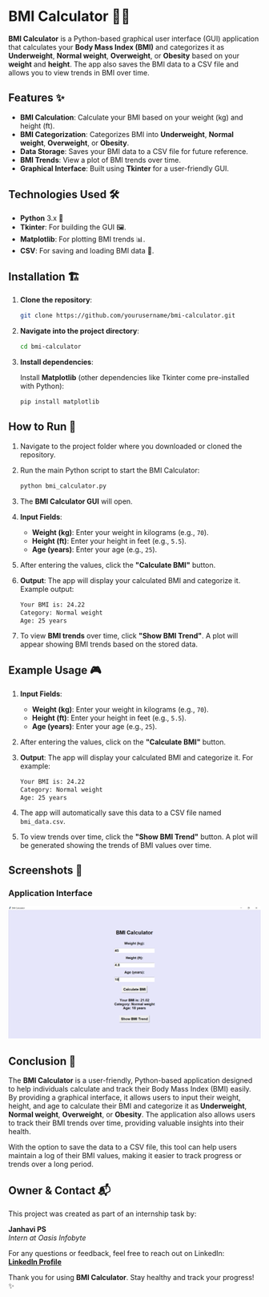 # BMI Calculator 🧑‍⚕️

**BMI Calculator** is a Python-based graphical user interface (GUI) application that calculates your **Body Mass Index (BMI)** and categorizes it as **Underweight**, **Normal weight**, **Overweight**, or **Obesity** based on your **weight** and **height**. The app also saves the BMI data to a CSV file and allows you to view trends in BMI over time.

## Features ✨
- **BMI Calculation**: Calculate your BMI based on your weight (kg) and height (ft).
- **BMI Categorization**: Categorizes BMI into **Underweight**, **Normal weight**, **Overweight**, or **Obesity**.
- **Data Storage**: Saves your BMI data to a CSV file for future reference.
- **BMI Trends**: View a plot of BMI trends over time.
- **Graphical Interface**: Built using **Tkinter** for a user-friendly GUI.

## Technologies Used 🛠️
- **Python** 3.x 🐍
- **Tkinter**: For building the GUI 🖼️.
- **Matplotlib**: For plotting BMI trends 📊.
- **CSV**: For saving and loading BMI data 📑.

## Installation 🏗️

1. **Clone the repository**:

    ```bash
    git clone https://github.com/yourusername/bmi-calculator.git
    ```

2. **Navigate into the project directory**:

    ```bash
    cd bmi-calculator
    ```

3. **Install dependencies**:

    Install **Matplotlib** (other dependencies like Tkinter come pre-installed with Python):

    ```bash
    pip install matplotlib
    ```

## How to Run 🚀

1. Navigate to the project folder where you downloaded or cloned the repository.
2. Run the main Python script to start the BMI Calculator:

    ```bash
    python bmi_calculator.py
    ```

3. The **BMI Calculator GUI** will open.

4. **Input Fields**:
   - **Weight (kg)**: Enter your weight in kilograms (e.g., `70`).
   - **Height (ft)**: Enter your height in feet (e.g., `5.5`).
   - **Age (years)**: Enter your age (e.g., `25`).

5. After entering the values, click the **"Calculate BMI"** button.

6. **Output**: The app will display your calculated BMI and categorize it. Example output:

    ```text
    Your BMI is: 24.22
    Category: Normal weight
    Age: 25 years
    ```

7. To view **BMI trends** over time, click **"Show BMI Trend"**. A plot will appear showing BMI trends based on the stored data.

## Example Usage 🎮

1. **Input Fields**:
   - **Weight (kg)**: Enter your weight in kilograms (e.g., `70`).
   - **Height (ft)**: Enter your height in feet (e.g., `5.5`).
   - **Age (years)**: Enter your age (e.g., `25`).

2. After entering the values, click on the **"Calculate BMI"** button.

3. **Output**: The app will display your calculated BMI and categorize it. For example:

    ```text
    Your BMI is: 24.22
    Category: Normal weight
    Age: 25 years
    ```

4. The app will automatically save this data to a CSV file named `bmi_data.csv`.

5. To view trends over time, click the **"Show BMI Trend"** button. A plot will be generated showing the trends of BMI values over time.

## Screenshots 📸

###  Application Interface
![BMI Calculator](https://github.com/Janhavi-07/BMI-calculator/blob/main/BMI.png)

## Conclusion 🎯

The **BMI Calculator** is a user-friendly, Python-based application designed to help individuals calculate and track their Body Mass Index (BMI) easily. By providing a graphical interface, it allows users to input their weight, height, and age to calculate their BMI and categorize it as **Underweight**, **Normal weight**, **Overweight**, or **Obesity**. The application also allows users to track their BMI trends over time, providing valuable insights into their health.

With the option to save the data to a CSV file, this tool can help users maintain a log of their BMI values, making it easier to track progress or trends over a long period.

## Owner & Contact 📬

This project was created as part of an internship task by:

**Janhavi PS**  
*Intern at  Oasis Infobyte*  

For any questions or feedback, feel free to reach out on LinkedIn:  
**[LinkedIn Profile](https://www.linkedin.com/in/janhavi-ps/)**

Thank you for using **BMI Calculator**. Stay healthy and track your progress! ✨



